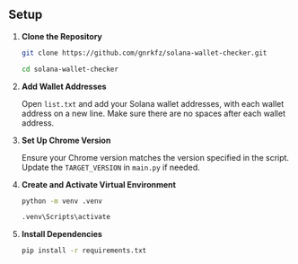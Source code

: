 ## Setup

1. **Clone the Repository**

   ```bash
   git clone https://github.com/gnrkfz/solana-wallet-checker.git
   ```
   ```bash
   cd solana-wallet-checker
   ```

3. **Add Wallet Addresses**

   Open `list.txt` and add your Solana wallet addresses, with each wallet address on a new line.
   Make sure there are no spaces after each wallet address.

4. **Set Up Chrome Version**

   Ensure your Chrome version matches the version specified in the script. Update the `TARGET_VERSION` in `main.py` if needed.

6. **Create and Activate Virtual Environment**

   ```bash
   python -m venv .venv
   ```
   ```bash
   .venv\Scripts\activate
   ```

8. **Install Dependencies**

   ```bash
   pip install -r requirements.txt
   ```
